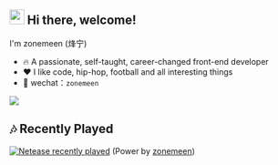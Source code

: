 ## <img src="https://emojis.slackmojis.com/emojis/images/1579216111/7550/pikachu_wave.gif?1579216111" width="26" /> Hi there, welcome!

I'm zonemeen (烽宁)

- 🔥 A passionate, self-taught, career-changed front-end developer
- ❤️ I like code, hip-hop, football and all interesting things
- 💬 wechat：`zonemeen`

<img src="https://github-readme-stats.vercel.app/api?username=zonemeen&show_icons=true&theme=tokyonight&hide_border=true" />

## 🎶 Recently Played

[![Netease recently played](https://netease-recent-profile.vercel.app/?id=126764012&theme=card&size=300)](https://netease-recent-profile.vercel.app/?id=126764012&theme=card&size=300) (Power by [zonemeen](https://github.com/zonemeen/netease-recent-profile))
